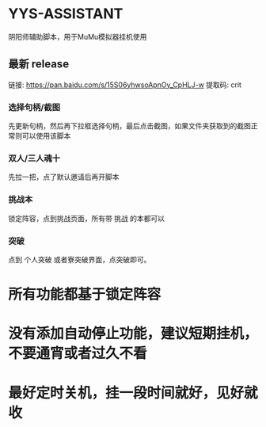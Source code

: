 # YYS-ASSISTANT
阴阳师辅助脚本，用于MuMu模拟器挂机使用

## 最新 release
链接: https://pan.baidu.com/s/15S06yhwsoApnOy_CpHLJ-w 提取码: crit    

### 选择句柄/截图
先更新句柄，然后再下拉框选择句柄，最后点击截图，如果文件夹获取到的截图正常则可以使用该脚本

### 双人/三人魂十
先拉一把，点了默认邀请后再开脚本

### 挑战本
锁定阵容，点到挑战页面，所有带  挑战  的本都可以

### 突破
点到 个人突破  或者寮突破界面，点突破即可。

# 所有功能都基于锁定阵容
# 没有添加自动停止功能，建议短期挂机，不要通宵或者过久不看
# 最好定时关机，挂一段时间就好，见好就收

